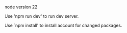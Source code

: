 node version 22

Use 'npm run dev' to run dev server.

Use `npm install' to install account for changed packages.